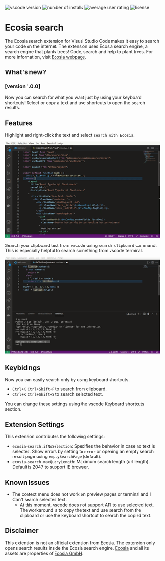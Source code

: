 
![vscode version](https://vsmarketplacebadge.apphb.com/version/maanijou.ecosia-search.svg)
![number of installs](https://vsmarketplacebadge.apphb.com/installs/maanijou.ecosia-search.svg)
![average user rating](https://vsmarketplacebadge.apphb.com/rating/maanijou.ecosia-search.svg)
![license](https://img.shields.io/github/license/maanijou/ecosia-search-vscode-extension.svg)

# Ecosia search

The Ecosia search extension for Visual Studio Code makes it easy to search your code on the internet. The extension uses Ecosia search engine, a search engine that plants trees! Code, search and help to plant trees. For more information, visit [Ecosia webpage](https://info.ecosia.org/what).

## What's new?

### [version 1.0.0]

Now you can search for what you want just by using your keyboard shortcuts! Select or copy a text and use shortcuts to open the search results.

## Features

Highlight and right-click the text and select `search with Ecosia`.

![highlight and search](resources/tutorial1.gif)

Search your clipboard text from vscode using `search clipboard` command. This is especially helpful to search something from vscode terminal.

![Search using clipboard](resources/tutorial2.gif)

## Keybidings

Now you can easily search only by using keyboard shortcuts.

* `Ctrl+K Ctrl+Shift+F` to search from clipboard.
* `Ctrl+K Ctrl+Shift+S` to search selected text.

You can change these settings using the vscode Keyboard shortcuts section.

## Extension Settings

This extension contributes the following settings:

* `ecosia-search.ifNoSelection`: Specifies the behavior in case no text is selected. Show errors by setting to `error` or opening an empty search result page using `emptySearchPage` (default).
* `ecosia-search.maxQueryLength`: Maximum search length (url length). Default is 2047 to support IE browser.

## Known Issues

* The context menu does not work on preview pages or terminal and I Can't search selected text.
  * At this moment, vscode does not support API to use selected text. The workaround is to copy the text and use search from the clipboard or use the keyboard shortcut to search the copied text.

## Disclaimer

This extension is not an official extension from Ecosia. The extension only opens search results inside the Ecosia search engine. [Ecosia](https://www.ecosia.org/) and all its assets are properties of [Ecosia GmbH](https://info.ecosia.org/about).
